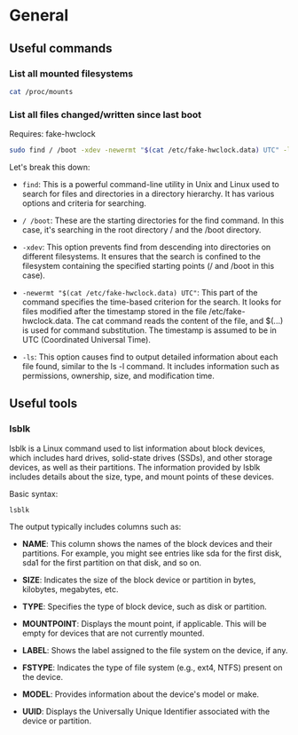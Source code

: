 # General

## Useful commands

### List all mounted filesystems

```bash
cat /proc/mounts
```

### List all files changed/written since last boot

Requires: fake-hwclock

```bash
sudo find / /boot -xdev -newermt "$(cat /etc/fake-hwclock.data) UTC" -ls
```
Let's break this down:

- ``find``: This is a powerful command-line utility in Unix and Linux used to search for files and directories in a directory hierarchy. It has various options and criteria for searching.

- ``/ /boot``: These are the starting directories for the find command. In this case, it's searching in the root directory / and the /boot directory.

- ``-xdev``: This option prevents find from descending into directories on different filesystems. It ensures that the search is confined to the filesystem containing the specified starting points (/ and /boot in this case).

- ``-newermt "$(cat /etc/fake-hwclock.data) UTC"``: This part of the command specifies the time-based criterion for the search. It looks for files modified after the timestamp stored in the file /etc/fake-hwclock.data. The cat command reads the content of the file, and $(...) is used for command substitution. The timestamp is assumed to be in UTC (Coordinated Universal Time).

- ``-ls``: This option causes find to output detailed information about each file found, similar to the ls -l command. It includes information such as permissions, ownership, size, and modification time.

## Useful tools

### lsblk

lsblk is a Linux command used to list information about block devices, which includes hard drives, solid-state drives (SSDs), and other storage devices, as well as their partitions. The information provided by lsblk includes details about the size, type, and mount points of these devices.

Basic syntax:
```
lsblk
```

The output typically includes columns such as:

- **NAME**: This column shows the names of the block devices and their partitions. For example, you might see entries like sda for the first disk, sda1 for the first partition on that disk, and so on.

- **SIZE**: Indicates the size of the block device or partition in bytes, kilobytes, megabytes, etc.

- **TYPE**: Specifies the type of block device, such as disk or partition.

- **MOUNTPOINT**: Displays the mount point, if applicable. This will be empty for devices that are not currently mounted.

- **LABEL**: Shows the label assigned to the file system on the device, if any.

- **FSTYPE**: Indicates the type of file system (e.g., ext4, NTFS) present on the device.

- **MODEL**: Provides information about the device's model or make.

- **UUID**: Displays the Universally Unique Identifier associated with the device or partition.